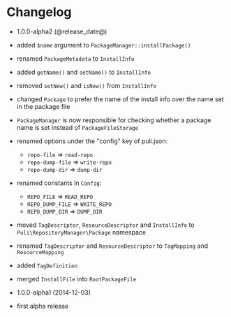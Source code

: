 Changelog
=========

* 1.0.0-alpha2 (@release_date@)

 * added `$name` argument to `PackageManager::installPackage()`
 * renamed `PackageMetadata` to `InstallInfo`
 * added `getName()` and `setName()` to `InstallInfo`
 * removed `setNew()` and `isNew()` from `InstallInfo`
 * changed `Package` to prefer the name of the install info over the name set in
   the package file
 * `PackageManager` is now responsible for checking whether a package name is 
   set instead of `PackageFileStorage`
 * renamed options under the "config" key of puli.json:
   * `repo-file` => `read-repo`
   * `repo-dump-file` => `write-repo`
   * `repo-dump-dir` => `dump-dir`
 * renamed constants in `Config`:
   * `REPO_FILE` => `READ_REPO`
   * `REPO_DUMP_FILE` => `WRITE_REPO`
   * `REPO_DUMP_DIR` => `DUMP_DIR`
 * moved `TagDescriptor`, `ResourceDescriptor` and `InstallInfo` to
   `Puli\RepositoryManager\Package` namespace
 * renamed `TagDescriptor` and `ResourceDescriptor` to `TagMapping` and
   `ResourceMapping`
 * added `TagDefinition`
 * merged `InstallFile` into `RootPackageFile`

* 1.0.0-alpha1 (2014-12-03)

 * first alpha release
